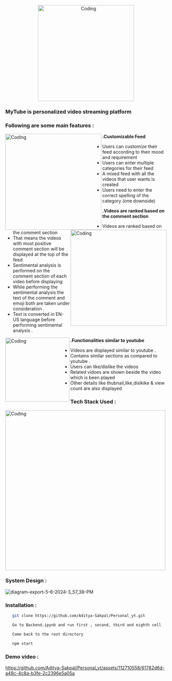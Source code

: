 <p align="center">
  <img alt="Coding" width="300" src="https://firebasestorage.googleapis.com/v0/b/giga-chat-9416b.appspot.com/o/modelImages%2Fmytube_logo.png?alt=media&token=23a1cf81-50d4-4a9a-878f-d46a3af109c4" >
</p>


### MyTube is personalized video streaming platform

### Following are some main features :  

**.Customizable Feed**
<img alt="Coding" align="left" width="300" src="https://firebasestorage.googleapis.com/v0/b/giga-chat-9416b.appspot.com/o/modelImages%2Fcustomization.png?alt=media&token=c04d59df-fa61-44c4-82e4-ec2348d3928e" >

- Users can customize their feed according to their mood and requirement
- Users can enter multiple categories for their feed
- A mixed feed with all the videos that user wants is created
- Users need to enter the correct spelling of the category (one downside)

**.Videos are ranked based on the comment section**
<img alt="Coding" align="right" width="300" src="https://firebasestorage.googleapis.com/v0/b/giga-chat-9416b.appspot.com/o/modelImages%2Fvideo_ranking.png?alt=media&token=28325bad-fd92-468e-93ab-40409c36582d" >

- Videos are ranked based on the comment section
- That means the videos with most positive comment section will be displayed at the top of the feed
- Sentimental analysis is performed on the comment section of each video before displaying
- While performing the sentimental analysis the text of the comment and emoji both are taken under consideration .
- Text is converted in EN-US language before performing sentimental analysis .

**.Functionalities similar to youtube**
<img alt="Coding" align="left" width="200" src="https://firebasestorage.googleapis.com/v0/b/giga-chat-9416b.appspot.com/o/modelImages%2Fyoutube_logo.png?alt=media&token=b6720eae-9dc4-4033-82c9-bfe014916761" >
- Videos are displayed similar to youtube .
- Contains similar sections as compared to youtube .
- Users can like/dislike the videos
- Related vidoes are shown beside the video which is been played
- Other details like thubnail,like,dislkike & view count are also displayed 

### Tech Stack Used : 
<img alt="Coding" align="center" width="500" src="https://firebasestorage.googleapis.com/v0/b/giga-chat-9416b.appspot.com/o/modelImages%2Fmytube_techstack.png?alt=media&token=bff681f0-056b-4dda-85c5-1ed52ba2d56e" >

### System Design : 
![diagram-export-5-6-2024-3_57_38-PM](https://github.com/Aditya-Sakpal/Personal_yt/assets/112710558/6091e9c7-bf10-423f-917c-77cc52a35c7b)

### Installation :
```bash
   git clone https://github.com/Aditya-Sakpal/Personal_yt.git
```
```bash
   Go to Backend.ipynb and run first , second, third and eighth cell 
```
```bash
   Come back to the root directory 
```
```bash
   npm start
```

### Demo video :
https://github.com/Aditya-Sakpal/Personal_yt/assets/112710558/61782d6d-a48c-4c8a-b3fe-2c2396e5a05a



